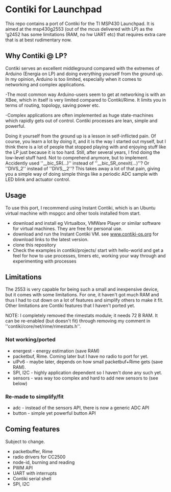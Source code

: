 # Contiki for Launchpad

This repo contains a port of Contiki for the TI MSP430 Launchpad.
It is aimed at the msp430g2553 (out of the mcus delivered with LP)
as the 'g2452 has some limitations (RAM, no hw UART etc) that requires
extra care that is at best rudimentary now.

## Why Contiki @ LP?
Contiki serves an excellent middleground compared with the extremes of Arduino
(Energia on LP) and doing everything yourself from the ground up. In my opinion,
Arduino is too limited, especially when it comes to networking and complex
applications.

-The most common way Arduino-users seem to get at networking is
with an XBee, which in itself is very limited compared to Contiki/Rime. It
limits you in terms of routing, topology, saving power etc.

-Complex applications are often implemented as huge state-machines which
rapidly gets out of control. Contiki processes are lean, simple and powerful.

Doing it yourself from the ground up is a lesson in self-inflicted pain. Of
course, you learn a lot by doing it, and it is the way I started out myself, but
I think there is a lot of people that stopped playing with and enjoying stuff
like the LP just because it is too hard. Still, after several years, I find
doing the low-level stuff hard. Not to comprehend anymore, but to implement.
Accidently used ''__bic_SR(...)'' instead of ''__bic_SR_onexit(...)''? Or ''DIVS_2'' instead
of ''DIVS__2''? This takes away a lot of that pain, giving you a simple way of
doing simple things like a periodic ADC sample with LED blink and actuator control.


## Usage

To use this port, I recommend using Instant Contiki, which is an Ubuntu
virtual machine with mspgcc and other tools installed from start.
* download and install eg Virtualbox, VMWare Player or similar
  software for virtual machines. They are free for personal use.
* download and run the Instant Contiki VM.
  see www.contiki-os.org for download links to the latest version.
* clone this repository
* Check the examples in contiki/projects/
  start with hello-world and get a feel for how to use processes,
  timers etc, working your way through and experimenting with
  processes 

## Limitations

The 2553 is very capable for being such a small and inexpensive device, but it
comes with some limitations. For one, it haven't got much RAM and thus I had to
cut down on a lot of features and simplify others to make it fit. Other limitations
are Contiki features that I haven't ported yet.

NOTE: I completely removed the rimestats module; it needs 72 B RAM. It can be
re-enabled (but doesn't fit) through removing my comment in 
''contiki/core/net/rime/rimestats.h''.

### Not working/ported
*  energest - energy estimation (save RAM)
*  packetbuf, Rime. Coming later but I have no radio to port for yet.
*  uIPv6 - maybe later, depends on how small packetbuf+Rime gets (save RAM).
*  SPI, I2C - highly application dependent so I haven't done any such yet.
*  sensors - was way too complex and hard to add new sensors to (see below)

### Re-made to simplify/fit
*  adc - instead of the sensors API, there is now a generic ADC API
*  button - simple yet powerful button API
  

## Coming features

Subject to change.

*  packetbuffer, Rime
*  radio drivers for CC2500
*  node-id, burning and reading
*  PWM API
*  UART with interrupts
*  Contiki serial shell
*  SPI, I2C
